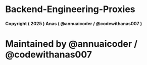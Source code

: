 # Backend-Engineering-Proxies



#### Copyright ( 2025 ) Anas ( @annuaicoder / @codewithanas007 )



# Maintained by @annuaicoder / @codewithanas007
